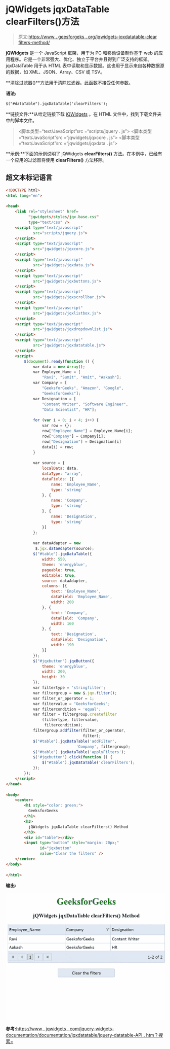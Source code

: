 # jQWidgets jqxDataTable clearFilters()方法

> 原文:[https://www . geesforgeks . org/jqwidgets-jqxdatatable-clear filters-method/](https://www.geeksforgeeks.org/jqwidgets-jqxdatatable-clearfilters-method/)

**jQWidgets** 是一个 JavaScript 框架，用于为 PC 和移动设备制作基于 web 的应用程序。它是一个非常强大、优化、独立于平台并且得到广泛支持的框架。jqxDataTable 用于从 HTML 表中读取和显示数据。这也用于显示来自各种数据源的数据，如 XML、JSON、Array、CSV 或 TSV。

**清除过滤器()**方法用于清除过滤器。此函数不接受任何参数。

**语法:**

```html
$("#dataTable").jqxDataTable('clearFilters');
```

**链接文件:**从给定链接下载 [jQWidgets](https://www.jqwidgets.com/download/) 。在 HTML 文件中，找到下载文件夹中的脚本文件。

> <link rel="”stylesheet”" href="”jqwidgets/styles/jqx.base.css”" type="”text/css”">
> <脚本类型=“text/JavaScript”src =“scripts/jquery . js”></script>
> <脚本类型=“text/JavaScript”src =“jqwidgets/jqxcore . js”></script>
> <脚本类型=“text/JavaScript”src =“jqwidgets/jqxdata . js”>

**示例:**下面的示例说明了 jQWidgets **clearFilters()** 方法。在本例中，已经有一个应用的过滤器将使用 **clearFilters()** 方法移除。

## 超文本标记语言

```html
<!DOCTYPE html>
<html lang="en">

<head>
    <link rel="stylesheet" href=
          "jqwidgets/styles/jqx.base.css" 
          type="text/css" />
    <script type="text/javascript" 
            src="scripts/jquery.js">
    </script>
    <script type="text/javascript" 
            src="jqwidgets/jqxcore.js">
    </script>
    <script type="text/javascript" 
            src="jqwidgets/jqxdata.js">
    </script>
    <script type="text/javascript" 
            src="jqwidgets/jqxbuttons.js">
    </script>
    <script type="text/javascript" 
            src="jqwidgets/jqxscrollbar.js">
    </script>
    <script type="text/javascript" 
            src="jqwidgets/jqxlistbox.js">
    </script>
    <script type="text/javascript" 
            src="jqwidgets/jqxdropdownlist.js">
    </script>
    <script type="text/javascript" 
            src="jqwidgets/jqxdatatable.js">
    </script>
    <script>
        $(document).ready(function () {
            var data = new Array();
            var Employee_Name = [
                "Ravi", "Sumit", "Amit", "Aakash"];
            var Company = [
                "GeeksforGeeks", "Amazon", "Google",
                "GeeksforGeeks"];
            var Designation = [
                "Content Writer", "Software Engineer",
                "Data Scientist", "HR"];

            for (var i = 0; i < 4; i++) {
                var row = {};
                row["Employee_Name"] = Employee_Name[i];
                row["Company"] = Company[i];
                row["Designation"] = Designation[i]
                data[i] = row;
            }

            var source = {
                localData: data,
                dataType: "array",
                dataFields: [{
                    name: 'Employee_Name',
                    type: 'string'
                }, {
                    name: 'Company',
                    type: 'string'
                }, {
                    name: 'Designation',
                    type: 'string'
                }]
            };

            var dataAdapter = new
             $.jqx.dataAdapter(source);
            $("#table").jqxDataTable({
                width: 550,
                theme: 'energyblue',
                pageable: true,
                editable: true,
                source: dataAdapter,
                columns: [{
                    text: 'Employee_Name',
                    dataField: 'Employee_Name',
                    width: 200
                }, {
                    text: 'Company',
                    dataField: 'Company',
                    width: 160
                }, {
                    text: 'Designation',
                    dataField: 'Designation',
                    width: 190
                }]
            });
            $("#jqxbutton").jqxButton({
                theme: 'energyblue',
                width: 200,
                height: 30
            });
            var filtertype = 'stringfilter';
            var filtergroup = new $.jqx.filter();
            var filter_or_operator = 1;
            var filtervalue = "GeeksforGeeks";
            var filtercondition = 'equal';
            var filter = filtergroup.createfilter
                (filtertype, filtervalue,
                 filtercondition);
            filtergroup.addfilter(filter_or_operator,
                                  filter);
            $("#table").jqxDataTable('addFilter', 
                               'Company', filtergroup);
            $("#table").jqxDataTable('applyFilters');
            $('#jqxbutton').click(function () {
                $("#table").jqxDataTable('clearFilters');
            });
        });
    </script>
</head>

<body>
    <center>
        <h1 style="color: green;"> 
          GeeksforGeeks 
        </h1>
        <h3> 
          jQWidgets jqxDataTable clearFilters() Method 
        </h3>
        <div id="table"></div>
        <input type="button" style="margin: 20px;" 
               id="jqxbutton" 
               value="Clear the filters" />
    </center>
</body>

</html>
```

**输出:**

![](img/e018e057c63d04c0c5c2c5120012db1b.png)

**参考:**[https://www . jqwidgets . com/jquery-widgets-documentation/documentation/jqxdatatable/jquery-datatable-API . htm？搜索=](https://www.jqwidgets.com/jquery-widgets-documentation/documentation/jqxdatatable/jquery-datatable-api.htm?search=)